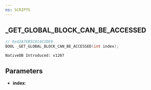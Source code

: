 ```yaml
---
ns: SCRIPTS
---
```

## _GET_GLOBAL_BLOCK_CAN_BE_ACCESSED

```c
// 0x42A7EB5C814C2DE0
BOOL _GET_GLOBAL_BLOCK_CAN_BE_ACCESSED(int index);
```

```
NativeDB Introduced: v1207
```

## Parameters
* **index**:

